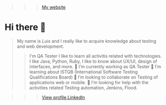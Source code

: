 >>> [My website](https://fernanluis.github.io/)

# Hi there 👋 
> My name is *Luis* and I really like to acquire knowledge about testing and web development.
>> I'm QA Tester
>> I like to learn all activitis related with technologies.
>> I like Java, Python, Ruby, I like to know about UX/UI, design of interfaces, and more.
> 🔭 I’m currently working as QA Tester
> 🌱 I’m learning about ISTQB (International Software Testing Qualifications Board)
> 👯 I’m looking to collaborate on Testing of applications web or mobile.
> 🤔 I’m looking for help with the activities related Testing automation, Jenkins, Flood.

>>> [View profile LinkedIn](https://www.linkedin.com/in/luisfernandoramos1986/)


<!--
**fernanluis/fernanluis** is a ✨ _special_ ✨ repository because its `README.md` (this file) appears on your GitHub profile.
